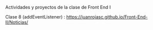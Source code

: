 Actividades y proyectos de la clase de Front End I <Digital House>

Clase 8 (addEventListener) : https://juanrojasc.github.io/Front-End-II/Noticias/<br>
